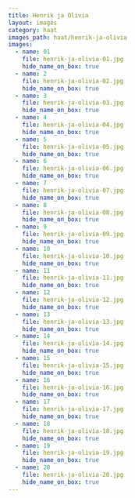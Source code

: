 ```yaml
---
title: Henrik ja Olivia
layout: images
category: haat
images_path: haat/henrik-ja-olivia
images:
  - name: 01
    file: henrik-ja-olivia-01.jpg
    hide_name_on_box: true
  - name: 2
    file: henrik-ja-olivia-02.jpg
    hide_name_on_box: true
  - name: 3
    file: henrik-ja-olivia-03.jpg
    hide_name_on_box: true
  - name: 4
    file: henrik-ja-olivia-04.jpg
    hide_name_on_box: true
  - name: 5
    file: henrik-ja-olivia-05.jpg
    hide_name_on_box: true
  - name: 6
    file: henrik-ja-olivia-06.jpg
    hide_name_on_box: true
  - name: 7
    file: henrik-ja-olivia-07.jpg
    hide_name_on_box: true
  - name: 8
    file: henrik-ja-olivia-08.jpg
    hide_name_on_box: true
  - name: 9
    file: henrik-ja-olivia-09.jpg
    hide_name_on_box: true
  - name: 10
    file: henrik-ja-olivia-10.jpg
    hide_name_on_box: true
  - name: 11
    file: henrik-ja-olivia-11.jpg
    hide_name_on_box: true
  - name: 12
    file: henrik-ja-olivia-12.jpg
    hide_name_on_box: true
  - name: 13
    file: henrik-ja-olivia-13.jpg
    hide_name_on_box: true
  - name: 14
    file: henrik-ja-olivia-14.jpg
    hide_name_on_box: true
  - name: 15
    file: henrik-ja-olivia-15.jpg
    hide_name_on_box: true
  - name: 16
    file: henrik-ja-olivia-16.jpg
    hide_name_on_box: true
  - name: 17
    file: henrik-ja-olivia-17.jpg
    hide_name_on_box: true
  - name: 18
    file: henrik-ja-olivia-18.jpg
    hide_name_on_box: true
  - name: 19
    file: henrik-ja-olivia-19.jpg
    hide_name_on_box: true
  - name: 20
    file: henrik-ja-olivia-20.jpg
    hide_name_on_box: true
---
```

